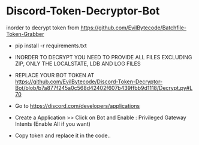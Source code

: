 # Discord-Token-Decryptor-Bot
inorder to decrypt token from https://github.com/EvilBytecode/Batchfile-Token-Grabber
-  pip install -r requirements.txt
-  INORDER TO DECRYPT YOU NEED TO PROVIDE ALL FILES EXCLUDING ZIP, ONLY THE LOCALSTATE, LDB AND LOG FILES
-  REPLACE YOUR BOT TOKEN AT https://github.com/EvilBytecode/Discord-Token-Decryptor-Bot/blob/b7a877f245a0c568d42402f607b439ffbb9d1118/Decrypt.py#L70

- Go to https://discord.com/developers/applications
- Create a Application >> Click on Bot and Enable : Privileged Gateway Intents (Enable All if you want)
- Copy token and replace it in the code..
